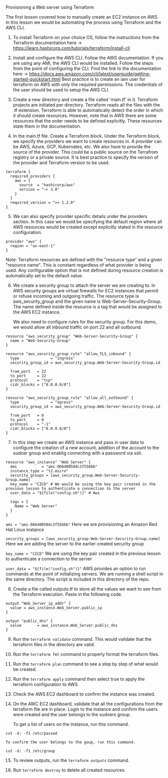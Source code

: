 Provisioning a Web server using Terraform

The first lesson covered how to manually create an EC2 instance on AWS. In this lesson we would be automating the process using Terraform and the AWS CLI.

1)  To install Terraform on your choice OS, follow the instructions from the Terraform documentation here -> https://learn.hashicorp.com/tutorials/terraform/install-cli

2)  Install and configure the AWS CLI. Follow the AWS documentation. If you are using any AMI, the AWS CLI would be installed. Follow the steps from the point of configuring the CLI. Find the link to the documentation here -> https://docs.aws.amazon.com/cli/latest/userguide/getting-started-quickstart.html
Best practice is to create an iam user for terraform on AWS with only the required permissions. The credentials of the user should be used to setup the AWS CLI.

3)  Create a new directory and create a file called 'main.tf' in it. Terraform projects are initiated per directory. Terraform reads all the files with the .tf extension. Terraform is able to automatically detect the order in which it should create resources. However, note that in AWS there are some resources that the order needs to be defined explicitly. These resources state them in the documentation.

4)  In the main.tf file. Create a Terraform block. Under the Terraform block, we specify the providers we want to create resources in. A provider can be AWS, Azure, GCP, Kubernates, etc.
    We also have to provide the source of the provider. This could be a public source on the Terrafrom registry or a private source.
    It is best practice to specify the version of the provider and Terraform version to be used.

```
terraform {
  required_providers {
    aws = {
      source  = "hashicorp/aws"
      version = "~> 3.0"
    }
  }
  required_version = ">= 1.2.0"
}
```

5)   We can also specify provider specific details under the providers section. In this case we would be specifying the default region where all AWS resources would be created except explicitly stated in the resource configuration.

```
provider "aws" {
  region = "us-east-1"
}
```

Note: Terraform resources are defined with the "resource type" and a given "resource name". This is constant regardless of what provider is being used. Any configurable option that is not defined during resource creation is automatically set to the default value.

6)   We create a security group to attach the server we are creating to. In AWS security groups are virtual firewalls for EC2 instances that permit or refuse incoming and outgoing traffic. 
The resource type is aws_security_group and the given name is Web-Server-Security-Group. The name defined inside the resource is a tag that would be assigned to the AWS EC2 instance.

     We also need to configure rules for the security group. For this demo, we would allow all inbound traffic on port 22 and all outbound.
     
     
```
resource "aws_security_group" "Web-Server-Security-Group" {
  name = "Web-Security-Group"
}

resource "aws_security_group_rule" "allow_TLS_inbound" {
  type              = "ingress"
  security_group_id = aws_security_group.Web-Server-Security-Group.id

  from_port   = 22
  to_port     = 22
  protocol    = "tcp"
  cidr_blocks = ["0.0.0.0/0"]
}

resource "aws_security_group_rule" "allow_all_outbound" {
  type              = "egress"
  security_group_id = aws_security_group.Web-Server-Security-Group.id

  from_port   = 0
  to_port     = 0
  protocol    = "-1"
  cidr_blocks = ["0.0.0.0/0"]
}     
```

7)   In this step we create an AWS instance and pass in user data to configure the creation of a new account, addition of the account to the sudoer group and enablig connecting with a password via ssh.

```
resource "aws_instance" "Web_Server" {
  ami           = "ami-06640050dc3f556bb"  
  instance_type = "t2.micro"
  security_groups = [aws_security_group.Web-Server-Security-Group.name] 
  key_name = "CICD" # We would be using the key pair created in the previous lesson to authenticate a connection to the server
  user_data = "${file("config.sh")}" # Aws
  
  tags = {
    Name = "Web Server"
  }
}
```

``` ami = "ami-06640050dc3f556bb" ``` Here we are provisioning an Amazon Red Hat Linux instance

``` security_groups = [aws_security_group.Web-Server-Security-Group.name] ``` Here we are adding the server to the earlier created security group

``` key_name = "CICD" ```  We are using the key pair created in the previous lesson to authenticate a connection to the server

``` user_data = "${file("config.sh")}" ``` AWS provides an option to run commands at the point of initializing servers. We are running a shell script in the same directory. The script is included in this directory of the repo.

8)   Create a file called outputs.tf to store all the values we want to see from the Terraform execution. Paste in the following code.

```
output "Web_Server_ip_addr" {
  value = aws_instance.Web_Server.public_ip
}

output "public_dns" {
  value       = aws_instance.Web_Server.public_dns
}
```

9)   Run the ``` terraform validate ``` command. This would validate that the terraform files in the directory are valid.

10)  Run the ``` terraform fmt ``` command to properly format the terraform files.

11)  Run the ``` terraform plan ``` command to see a step by step of what would be created.

12)  Run the ``` terraform apply ``` command then select true to apply the terraform configuration to AWS.

13)  Check the AWS EC2 dashboard to confirm the instance was created.

14)  On the AWC EC2 dashboard, validate that all the configurations from the terraform file are in place. Login to the instance and confirm the users were created and the user belongs to the sudoers group.

     To get a list of users on the instance, run this command.

```
cut -d: -f1 /etc/passwd
```

    To confirm the user belongs to the goup, run this command.

```
cut -d: -f1 /etc/group
```

15)  To review outputs, run the ``` terraform outputs ``` command.

16)  Run ``` terraform destroy ``` to delete all created resources.
